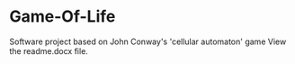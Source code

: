 # Game-Of-Life
Software project based on John Conway's 'cellular automaton' game
View the readme.docx file.
